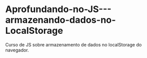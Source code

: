 # Aprofundando-no-JS---armazenando-dados-no-LocalStorage
Curso de JS sobre armazenamento de dados no localStorage do navegador.

